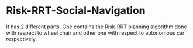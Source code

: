 # Risk-RRT-Social-Navigation
It has 2 different parts. One contains the Risk-RRT planning algorithm done with respect to wheel chair and other one with respect to autonomous car respectively.
